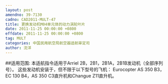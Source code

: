 ```yaml
---
layout: post
amendno: 39-7130
cadno: CAD2011-MULT-47
title: 更换发动机M04单元体的动力涡轮叶片
date: 2011-11-25 00:00:00 +0800
effdate: 2011-11-25 00:00:00 +0800
tag: MULT
categories: 中国民用航空局航空器适航审定司
author: 沈洋
---
```


##适用范围:
本适航指令适用于Arriel 2B，2B1，2B1A，2B1B发动机（全部序列号）。
这些发动机安装于，但不限于以下型号的飞机： Eurocopter AS 350 B3，EC 130 B4，AS 350 C3直升机和Changue Z11直升机。

